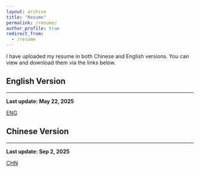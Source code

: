 ```yaml
---
layout: archive
title: "Resume"
permalink: /resume/
author_profile: true
redirect_from:
  - /resume
---
```


I have uploaded my resume in both Chinese and English versions. You can view and download them via the links below.

## English Version
------
**Last update: May 22, 2025**

<i class="fas fa-file-pdf"></i> [ENG](/files/CV.pdf)

## Chinese Version
------
**Last update: Sep 2, 2025**

<i class="fas fa-file-pdf"></i> [CHN](/files/Resume_CN.pdf)


